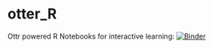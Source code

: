 # otter_R
 Ottr powered R Notebooks for interactive learning: [![Binder](https://mybinder.org/badge_logo.svg)](https://mybinder.org/v2/gh/R-icntay/otter_R/HEAD)
